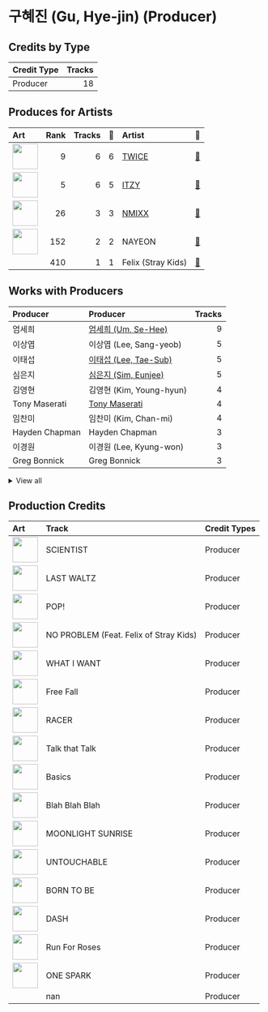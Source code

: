 # 구혜진 (Gu, Hye-jin) (Producer)

## Credits by Type

| Credit Type | Tracks |
|:---|---:|
| Producer | 18 |

## Produces for Artists

| Art | Rank | Tracks | 💚 | Artist | 🔗 |
|:---|---:|---:|---:|:---|:---|
| <img src="https://i.scdn.co/image/ab6761610000e5eb0c6952f39ba680489149a54c" alt="" width="50" /> | 9 | 6 | 6 | [TWICE](../../artists/twice/overview.md) | [🔗](https://open.spotify.com/artist/7n2Ycct7Beij7Dj7meI4X0) |
| <img src="https://i.scdn.co/image/ab6761610000e5ebb0e2700dbc17b43328038f7a" alt="" width="50" /> | 5 | 6 | 5 | [ITZY](../../artists/itzy/overview.md) | [🔗](https://open.spotify.com/artist/2KC9Qb60EaY0kW4eH68vr3) |
| <img src="https://i.scdn.co/image/ab6761610000e5eb1edc72b57c227d48e28888b1" alt="" width="50" /> | 26 | 3 | 3 | [NMIXX](../../artists/nmixx/overview.md) | [🔗](https://open.spotify.com/artist/28ot3wh4oNmoFOdVajibBl) |
| <img src="https://i.scdn.co/image/ab6761610000e5ebfbdd3f060e1cbe9e8eeaecac" alt="" width="50" /> | 152 | 2 | 2 | NAYEON | [🔗](https://open.spotify.com/artist/1VwDG9aBflQupaFNjUru9A) |
| | 410 | 1 | 1 | Felix (Stray Kids) | [🔗](https://open.spotify.com/artist/40zyx4iztMjRbIIoI802r4) |

## Works with Producers

| Producer | Producer | Tracks |
|:---|:---|---:|
| 엄세희 | [엄세희 (Um, Se-Hee)](../엄세희_(um,_se-hee)/overview.md) | 9 |
| 이상엽 | 이상엽 (Lee, Sang-yeob) | 5 |
| 이태섭 | [이태섭 (Lee, Tae-Sub)](../이태섭_(lee,_tae-sub)/overview.md) | 5 |
| 심은지 | [심은지 (Sim, Eunjee)](../심은지_(sim,_eunjee)/overview.md) | 5 |
| 김영현 | 김영현 (Kim, Young-hyun) | 4 |
| Tony Maserati | [Tony Maserati](../tony_maserati/overview.md) | 4 |
| 임찬미 | 임찬미 (Kim, Chan-mi) | 4 |
| Hayden Chapman | Hayden Chapman | 3 |
| 이경원 | 이경원 (Lee, Kyung-won) | 3 |
| Greg Bonnick | Greg Bonnick | 3 |


<details>
<summary>View all</summary>

| Producer | Producer | Tracks |
|:---|:---|---:|
| earattack | [earattack](../earattack/overview.md) | 3 |
| 이스란 | 이스란 (Lee, Seran) | 3 |
| LDN Noise | [LDN Noise](../ldn_noise/overview.md) | 3 |
| 오현선 | 오현선 (Oh, Hyun-sun) | 2 |
| Melanie Joy Fontana | Melanie Joy Fontana | 2 |
| 서은일 | 서은일 (Seo, Eun-il) | 2 |
| Frankie Day | Frankie Day | 2 |
| 윤원권 | 윤원권 (Yoon, Won-kwon) | 2 |
| 이우현 | 이우현 (Lee, Woo-hyun) | 2 |
| Noday | Noday | 2 |
| Ayushy | Ayushy | 2 |
| 임홍진 | 임홍진 (Im, Hong-Jin) | 2 |
| 구종필 | [구종필 (Koo, Jong-Pil)](../구종필_(koo,_jong-pil)/overview.md) | 2 |
| 정은경 | [정은경 (Jung, Eun-Kyung)](../정은경_(jung,_eun-kyung)/overview.md) | 2 |
| 손채영 | 손채영 (Son, Chae-young) | 1 |
| Kelsey Klingensmith | Kelsey Klingensmith | 1 |
| SELAH | SELAH | 1 |
| 정다연 | 정다연 (Jeong, Dayeon) | 1 |
| Zarah Christenson | Zarah Christenson | 1 |
| 방혜현 | 방혜현 (Bang, Hye Hyun) | 1 |
| Arschtritt Lindgren | [Arschtritt Lindgren](../arschtritt_lindgren/overview.md) | 1 |
| Sam Carter | Sam Carter | 1 |
| TBHits | TBHits | 1 |
| Joseph K | Joseph K | 1 |
| Karin Wilhemina Eurenius | Karin Wilhemina Eurenius | 1 |
| Ellen Berg Tollbom | Ellen Berg Tollbom | 1 |
| Kyler Niko | Kyler Niko | 1 |
| 이민영 | 이민영 (Lee, Min-young) | 1 |
| Kaedi Dalley | Kaedi Dalley | 1 |
| 72 | 72 | 1 |
| 이우민 | 이우민 (Yiwoomin) | 1 |
| Deza | Deza | 1 |
| Yeul | Yeul | 1 |
| Gingerbread | Gingerbread | 1 |
| 성유진 | 성유진 (Sung, Yoojin) | 1 |
| Arineh Karimi | Arineh Karimi | 1 |
| Taet Chesterton | Taet Chesterton | 1 |
| Brian U | Brian U | 1 |
| Brown Panda | Brown Panda | 1 |
| Anne-Marie | Anne-Marie | 1 |
| Josh Gudwin | [Josh Gudwin](../josh_gudwin/overview.md) | 1 |
| 강영현 | 강영현 (Kang, Young-hyun) | 1 |
| 송희진 | 송희진 (Song, Hee-jin) | 1 |
| Gusten Dahlqvist | Gusten Dahlqvist | 1 |
| 김인 | 김인 (Kim, In) | 1 |
| 常楽寺澪 | 常楽寺澪 (Jorakuji, Mio) | 1 |
| IRIS Yerin Lee | IRIS Yerin Lee | 1 |
| 원지애 | 원지애 (Won, Jiae) | 1 |
| Sophia Pae | Sophia Pae | 1 |
| Strong Dragon | Strong Dragon | 1 |
| 초이 | 초이 (Choi) | 1 |
| Tobias Näslund | Tobias Näslund (Näslund, Tobias) | 1 |
| AFTRSHOK | AFTRSHOK | 1 |
| 백새임 | 백새임 (Baek, Sae-im) | 1 |
| Maria Marcus | Maria Marcus | 1 |
| 강선영 | 강선영 (강선영) | 1 |
| Kenzie | [Kenzie](../kenzie/overview.md) | 1 |
| LSY | LSY | 1 |
| Gray Trainer | Gray Trainer | 1 |
| 형근 | 형근 (Hyeongeun) | 1 |
| Christoffer Semelius | Christoffer Semelius | 1 |
| 마치 | 마치 (MRCH) | 1 |
| HONEY NOISE | HONEY NOISE | 1 |
| Kriz | [Kriz](../kriz/overview.md) | 1 |
| EJAE | EJAE | 1 |
| WKLY | WKLY | 1 |
| 복주영 | 복주영 (Bok, Ju Young) | 1 |
| PUFF | PUFF | 1 |
| Musikality | Musikality | 1 |
| Mr. Franks | Mr. Franks | 1 |
| 여민수 | 여민수 (Yeo, Min Soo) | 1 |
| KayOne | KayOne | 1 |
| Shift K3Y | Shift K3Y | 1 |
| Paulina Cerrilla | Paulina Cerrilla | 1 |
| Barry Cohen | Barry Cohen | 1 |
| 이해솔 | 이해솔 (Lee, Hae Sol) | 1 |
| Czaer | Czaer | 1 |
| 새봄 | 새봄 (Sae Bom) | 1 |
| NVR know | NVR know | 1 |
| Chris Galland | Chris Galland | 1 |
| Awrii | Awrii | 1 |
| Nina Ann Nelson | Nina Ann Nelson | 1 |
| Jacob Aaron | Jacob Aaron | 1 |
| YUE | YUE | 1 |
| C'SA | C'SA | 1 |
| Danny Shah | Danny Shah | 1 |
| 케빈오빠 | 케빈오빠 (Kevinoppa) | 1 |
| Manny Marroquin | [Manny Marroquin](../manny_marroquin/overview.md) | 1 |
| Kobee | Kobee | 1 |
| danke | [danke](../danke/overview.md) | 1 |
| Rick Bridges | Rick Bridges | 1 |

</details>


## Production Credits

| Art | Track | Credit Types |
|:---|:---|:---|
| <img src="https://i.scdn.co/image/ab67616d0000b273d1961ecb307c9e05ec8f7e82" alt="" width="50" /> | SCIENTIST | Producer |
| <img src="https://i.scdn.co/image/ab67616d0000b273d1961ecb307c9e05ec8f7e82" alt="" width="50" /> | LAST WALTZ | Producer |
| <img src="https://i.scdn.co/image/ab67616d0000b2735fb4a9cfbeb3b7beb337ed02" alt="" width="50" /> | POP! | Producer |
| <img src="https://i.scdn.co/image/ab67616d0000b2735fb4a9cfbeb3b7beb337ed02" alt="" width="50" /> | NO PROBLEM (Feat. Felix of Stray Kids) | Producer |
| <img src="https://i.scdn.co/image/ab67616d0000b273e61bca92e4a64e50ee44a009" alt="" width="50" /> | WHAT I WANT | Producer |
| <img src="https://i.scdn.co/image/ab67616d0000b273e61bca92e4a64e50ee44a009" alt="" width="50" /> | Free Fall | Producer |
| <img src="https://i.scdn.co/image/ab67616d0000b273e61bca92e4a64e50ee44a009" alt="" width="50" /> | RACER | Producer |
| <img src="https://i.scdn.co/image/ab67616d0000b273c3040848e6ef0e132c5c8340" alt="" width="50" /> | Talk that Talk | Producer |
| <img src="https://i.scdn.co/image/ab67616d0000b273c3040848e6ef0e132c5c8340" alt="" width="50" /> | Basics | Producer |
| <img src="https://i.scdn.co/image/ab67616d0000b273afa3ff83579d3450ad73eaf8" alt="" width="50" /> | Blah Blah Blah | Producer |
| <img src="https://i.scdn.co/image/ab67616d0000b27359f57a5ca507a3d3fed81ea6" alt="" width="50" /> | MOONLIGHT SUNRISE | Producer |
| <img src="https://i.scdn.co/image/ab67616d0000b273470d0ba5f707b141d1337cf2" alt="" width="50" /> | UNTOUCHABLE | Producer |
| <img src="https://i.scdn.co/image/ab67616d0000b273470d0ba5f707b141d1337cf2" alt="" width="50" /> | BORN TO BE | Producer |
| <img src="https://i.scdn.co/image/ab67616d0000b27381d97a31253b898bc4149195" alt="" width="50" /> | DASH | Producer |
| <img src="https://i.scdn.co/image/ab67616d0000b27381d97a31253b898bc4149195" alt="" width="50" /> | Run For Roses | Producer |
| <img src="https://i.scdn.co/image/ab67616d0000b273bd8c739ce7e59ae9414c7a26" alt="" width="50" /> | ONE SPARK | Producer |
| | nan | Producer |